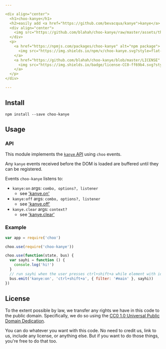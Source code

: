 ```yaml
---

<div align="center">
  <h1>choo-kanye</h1>
  <h2>easily add <a href="https://github.com/bevacqua/kanye">kanye</a> keyboard shortcuts to your choo app</h2>
  <div align="center">
    <img src="https://github.com/blahah/choo-kanye/raw/master/assets/the-best.gif" />
  </div>
  <p>
    <a href="https://npmjs.com/packages/choo-kanye" alt="npm package">
      <img src="https://img.shields.io/npm/v/choo-kanye.svg?style=flat-square">
    </a>
    <a href="https://github.com/blahah/choo-kanye/blob/master/LICENSE" alt="CC0 public domain">
      <img src="https://img.shields.io/badge/license-CC0-ff69b4.svg?style=flat-square">
    </a>
  </p>
</div>

---
```


## Install

```
npm install --save choo-kanye
```

## Usage

### API

This module implements the [`kanye` API](https://github.com/bevacqua/kanye) using `choo` events.

Any `kanye` events received before the DOM is loaded are buffered until they can be registered.

Events `choo-kanye` listens to:

- `kanye:on` args: `combo, options?, listener`
  - see ['kanye.on'](https://github.com/bevacqua/kanye#kanyeoncombo-options-listener)
- `kanye:off` args: `combo, options?, listener`
  - see ['kanye.off'](https://github.com/bevacqua/kanye#kanyeoffcombo-options-listener)
- `kanye.clear` args: `context?`
  - see ['kanye.clear'](https://github.com/bevacqua/kanye#kanyeclearcontext)


### Example

``` js
var app = require('choo')

choo.use(require('choo-kanye'))

choo.use(function(state, bus) {
  var sayhi = function () {
    console.log('hi!')
  }
  // run sayhi when the user presses ctrl+shift+a while element with id 'main' is the target
  bus.emit('kanye:on', 'ctrl+shift+a', { filter: '#main' }, sayhi))
})
```

## License

To the extent possible by law, we transfer any rights we have in this code to the public domain. Specifically, we do so using the [CC0 1.0 Universal Public Domain Dedication](https://creativecommons.org/publicdomain/zero/1.0/).

You can do whatever you want with this code. No need to credit us, link to us, include any license, or anything else. But if you want to do those things, you're free to do that too.
